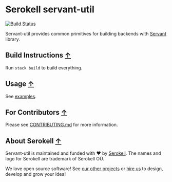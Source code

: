 # Serokell servant-util

[![Build Status](https://travis-ci.org/serokell/servant-util.svg?branch=master)](https://travis-ci.org/serokell/servant-util)

Servant-util provides common primitives for building backends with [Servant](https://haskell-servant.github.io/) library.

## Build Instructions [↑](#-patak)

Run `stack build` to build everything.

## Usage [↑](#-patak)

See [examples](/examples).

## For Contributors [↑](#-patak)

Please see [CONTRIBUTING.md](/.github/CONTRIBUTING.md) for more information.

## About Serokell [↑](#-patak)

Servant-util is maintained and funded with :heart: by [Serokell](https://serokell.io/). The names and logo for Serokell are trademark of Serokell OÜ.

We love open source software! See [our other projects](https://serokell.io/community?utm_source=github) or [hire us](https://serokell.io/hire-us?utm_source=github) to design, develop and grow your idea!
